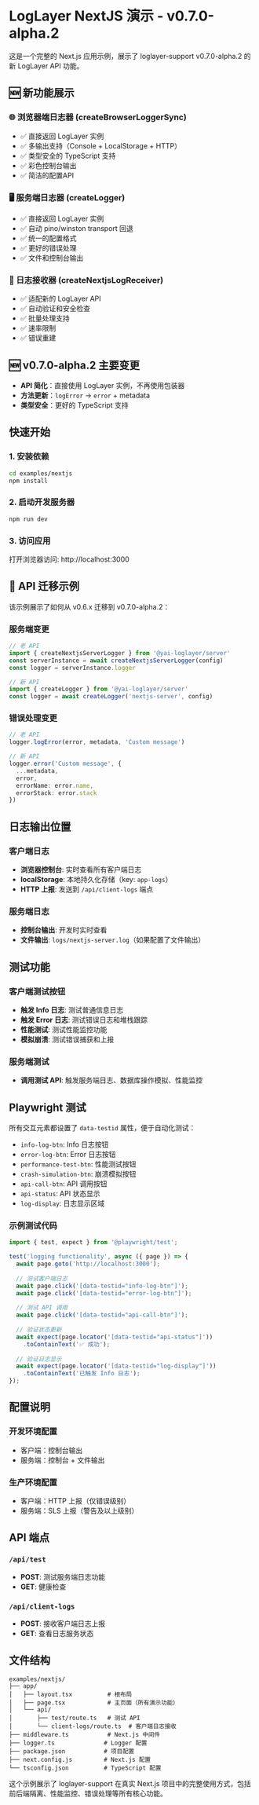 # LogLayer NextJS 演示 - v0.7.0-alpha.2

这是一个完整的 Next.js 应用示例，展示了 loglayer-support v0.7.0-alpha.2 的新 LogLayer API 功能。

## 🆕 新功能展示

### 🌐 浏览器端日志器 (createBrowserLoggerSync)
- ✅ 直接返回 LogLayer 实例
- ✅ 多输出支持（Console + LocalStorage + HTTP）
- ✅ 类型安全的 TypeScript 支持
- ✅ 彩色控制台输出
- ✅ 简洁的配置API

### 🖥️ 服务端日志器 (createLogger)
- ✅ 直接返回 LogLayer 实例
- ✅ 自动 pino/winston transport 回退
- ✅ 统一的配置格式
- ✅ 更好的错误处理
- ✅ 文件和控制台输出

### 📨 日志接收器 (createNextjsLogReceiver)
- ✅ 适配新的 LogLayer API
- ✅ 自动验证和安全检查
- ✅ 批量处理支持
- ✅ 速率限制
- ✅ 错误重建

## 🆕 v0.7.0-alpha.2 主要变更

- **API 简化**：直接使用 LogLayer 实例，不再使用包装器
- **方法更新**：`logError` → `error` + metadata
- **类型安全**：更好的 TypeScript 支持

## 快速开始

### 1. 安装依赖

```bash
cd examples/nextjs
npm install
```

### 2. 启动开发服务器

```bash
npm run dev
```

### 3. 访问应用

打开浏览器访问: http://localhost:3000

## 📝 API 迁移示例

该示例展示了如何从 v0.6.x 迁移到 v0.7.0-alpha.2：

### 服务端变更
```typescript
// 老 API
import { createNextjsServerLogger } from '@yai-loglayer/server'
const serverInstance = await createNextjsServerLogger(config)
const logger = serverInstance.logger

// 新 API
import { createLogger } from '@yai-loglayer/server'
const logger = await createLogger('nextjs-server', config)
```

### 错误处理变更
```typescript
// 老 API
logger.logError(error, metadata, 'Custom message')

// 新 API
logger.error('Custom message', {
  ...metadata,
  error,
  errorName: error.name,
  errorStack: error.stack
})
```

## 日志输出位置

### 客户端日志
- **浏览器控制台**: 实时查看所有客户端日志
- **localStorage**: 本地持久化存储（key: `app-logs`）
- **HTTP 上报**: 发送到 `/api/client-logs` 端点

### 服务端日志
- **控制台输出**: 开发时实时查看
- **文件输出**: `logs/nextjs-server.log`（如果配置了文件输出）

## 测试功能

### 客户端测试按钮
- **触发 Info 日志**: 测试普通信息日志
- **触发 Error 日志**: 测试错误日志和堆栈跟踪
- **性能测试**: 测试性能监控功能
- **模拟崩溃**: 测试错误捕获和上报

### 服务端测试
- **调用测试 API**: 触发服务端日志、数据库操作模拟、性能监控

## Playwright 测试

所有交互元素都设置了 `data-testid` 属性，便于自动化测试：

- `info-log-btn`: Info 日志按钮
- `error-log-btn`: Error 日志按钮  
- `performance-test-btn`: 性能测试按钮
- `crash-simulation-btn`: 崩溃模拟按钮
- `api-call-btn`: API 调用按钮
- `api-status`: API 状态显示
- `log-display`: 日志显示区域

### 示例测试代码

```typescript
import { test, expect } from '@playwright/test';

test('logging functionality', async ({ page }) => {
  await page.goto('http://localhost:3000');
  
  // 测试客户端日志
  await page.click('[data-testid="info-log-btn"]');
  await page.click('[data-testid="error-log-btn"]');
  
  // 测试 API 调用
  await page.click('[data-testid="api-call-btn"]');
  
  // 验证状态更新
  await expect(page.locator('[data-testid="api-status"]'))
    .toContainText('✅ 成功');
  
  // 验证日志显示
  await expect(page.locator('[data-testid="log-display"]'))
    .toContainText('已触发 Info 日志');
});
```

## 配置说明

### 开发环境配置
- 客户端：控制台输出
- 服务端：控制台 + 文件输出

### 生产环境配置  
- 客户端：HTTP 上报（仅错误级别）
- 服务端：SLS 上报（警告及以上级别）

## API 端点

### `/api/test`
- **POST**: 测试服务端日志功能
- **GET**: 健康检查

### `/api/client-logs`  
- **POST**: 接收客户端日志上报
- **GET**: 查看日志服务状态

## 文件结构

```
examples/nextjs/
├── app/
│   ├── layout.tsx          # 根布局
│   ├── page.tsx            # 主页面（所有演示功能）
│   └── api/
│       ├── test/route.ts   # 测试 API
│       └── client-logs/route.ts  # 客户端日志接收
├── middleware.ts           # Next.js 中间件
├── logger.ts              # Logger 配置
├── package.json           # 项目配置
├── next.config.js         # Next.js 配置
└── tsconfig.json          # TypeScript 配置
```

这个示例展示了 loglayer-support 在真实 Next.js 项目中的完整使用方式，包括前后端隔离、性能监控、错误处理等所有核心功能。